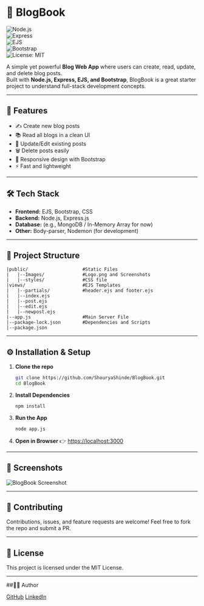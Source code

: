# 📖 BlogBook 

![Node.js](https://img.shields.io/badge/Node.js-18.x-green?logo=node.js&logoColor=white)  
![Express](https://img.shields.io/badge/Express.js-black?logo=express&logoColor=white)  
![EJS](https://img.shields.io/badge/EJS-Template-orange)  
![Bootstrap](https://img.shields.io/badge/Bootstrap-5-blueviolet?logo=bootstrap&logoColor=white)  
![License: MIT](https://img.shields.io/badge/License-MIT-yellow.svg) 

A simple yet powerful **Blog Web App** where users can create, read, update, and delete blog posts.  
Built with **Node.js, Express, EJS, and Bootstrap**, BlogBook is a great starter project to understand full-stack development concepts.  

---

## 🚀 Features  
- ✍️ Create new blog posts  
- 📚 Read all blogs in a clean UI  
- 🔄 Update/Edit existing posts  
- 🗑️ Delete posts easily  
- 🎨 Responsive design with Bootstrap  
- ⚡ Fast and lightweight  

---

## 🛠️ Tech Stack  
- **Frontend:** EJS, Bootstrap, CSS  
- **Backend:** Node.js, Express.js  
- **Database:** (e.g., MongoDB / In-Memory Array for now)  
- **Other:** Body-parser, Nodemon (for development)  

---

## 📂 Project Structure  
```
|public/                    #Static Files
|   |--Images/              #Logo.png and Screenshots
|   |--styles/              #CSS file
|views/                     #EJS Templates
|   |--partials/            #header.ejs and footer.ejs
|   |--index.ejs
|   |--post.ejs
|   |--edit.ejs
|   |--newpost.ejs
|--app.js                   #Main Server File
|--package-lock.json        #Dependencies and Scripts
|--package.json
```
---

## ⚙️ Installation & Setup  

1. **Clone the repo**  
   ```bash
   git clone https://github.com/ShouryaShinde/BlogBook.git
   cd BlogBook
2. **Install Dependencies**
   ```bash
   npm install
3. **Run the App**
   ```bash
   node app.js
4. **Open in Browser** 👉 [https://localhost:3000](https://localhost:3000)

---

## 📸 Screenshots

![BlogBook Screenshot](./public/Images/BlogBook-Homepage.png)

---

## 🤝 Contributing

Contributions, issues, and feature requests are welcome!
Feel free to fork the repo and submit a PR.

---

## 📜 License

This project is licensed under the MIT License.

---

##👨‍💻 Author

[GitHub](https://github.com/ShouryaShinde)
[LinkedIn](https://www.linkedin.com/in/shourya-shinde-1a5425330/)

